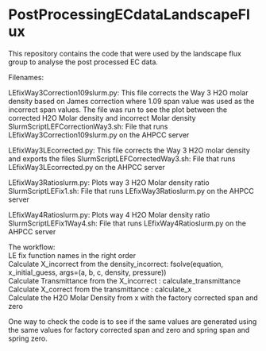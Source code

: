 # PostProcessingECdataLandscapeFlux
This repository contains the code that were used by the landscape flux group to analyse the post processed EC data.

Filenames:

LEfixWay3Correction109slurm.py: This file corrects the Way 3 H2O molar density based on James correction where 1.09 span value was used as the incorrect span values. The file was run to see the plot between the corrected H2O Molar density and incorrect Molar density
SlurmScriptLEFCorrectionWay3.sh: File that runs LEfixWay3Correction109slurm.py on the AHPCC server

LEfixWay3LEcorrected.py: This file corrects the Way 3 H2O molar density and exports the files
SlurmScriptLEFCorrectedWay3.sh: File that runs LEfixWay3LEcorrected.py on the AHPCC server



LEfixWay3Ratioslurm.py: Plots way 3 H2O Molar density ratio
SlurmScriptLEFix1.sh: File that runs LEfixWay3Ratioslurm.py on the AHPCC server
 
LEfixWay4Ratioslurm.py: Plots way 4 H2O Molar density ratio
SlurmScriptLEFix1Way4.sh: File that runs LEfixWay4Ratioslurm.py on the AHPCC server

The workflow:<br>
LE fix function names in the right order<br>
Calculate X_incorrect from the density_incorrect: fsolve(equation, x_initial_guess, args=(a, b, c, density, pressure)) <br>
Calculate Transmittance from the X_incorrect : calculate_transmittance <br>
Calculate X_correct from the transmittance : calculate_x <br>
Calculate the H2O Molar Density from x with the factory corrected span and zero <br>

One way to check the code is to see if the same values are generated using the same values for factory corrected span and zero and spring span and spring zero. <br>
